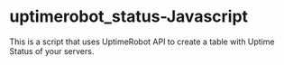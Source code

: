 uptimerobot_status-Javascript
=============================

This is a script that uses UptimeRobot API to create a table with Uptime Status of your servers.
